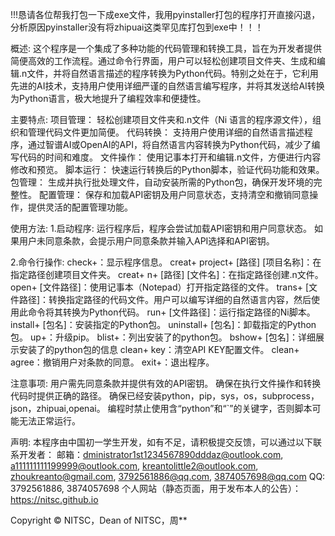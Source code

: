 !!!恳请各位帮我打包一下成exe文件，我用pyinstaller打包的程序打开直接闪退，分析原因pyinstaller没有将zhipuai这类罕见库打包到exe中！！！

概述:
这个程序是一个集成了多种功能的代码管理和转换工具，旨在为开发者提供简便高效的工作流程。通过命令行界面，用户可以轻松创建项目文件夹、生成和编辑.n文件，并将自然语言描述的程序转换为Python代码。特别之处在于，它利用先进的AI技术，支持用户使用详细严谨的自然语言编写程序，并将其发送给AI转换为Python语言，极大地提升了编程效率和便捷性。

主要特点:
项目管理： 轻松创建项目文件夹和.n文件（Ni 语言的程序源文件），组织和管理代码文件更加简便。
代码转换： 支持用户使用详细的自然语言描述程序，通过智谱AI或OpenAI的API，将自然语言内容转换为Python代码，减少了编写代码的时间和难度。
文件操作： 使用记事本打开和编辑.n文件，方便进行内容修改和预览。
脚本运行： 快速运行转换后的Python脚本，验证代码功能和效果。
包管理： 生成并执行批处理文件，自动安装所需的Python包，确保开发环境的完整性。
配置管理： 保存和加载API密钥及用户同意状态，支持清空和撤销同意操作，提供灵活的配置管理功能。

使用方法:
1.启动程序:
运行程序后，程序会尝试加载API密钥和用户同意状态。
如果用户未同意条款，会提示用户同意条款并输入API选择和API密钥。

2.命令行操作:
check+：显示程序信息。
creat+ project+ [路径] [项目名称]：在指定路径创建项目文件夹。
creat+ n+ [路径] [文件名]：在指定路径创建.n文件。
open+ [文件路径]：使用记事本（Notepad）打开指定路径的文件。
trans+ [文件路径]：转换指定路径的代码文件。用户可以编写详细的自然语言内容，然后使用此命令将其转换为Python代码。
run+ [文件路径]：运行指定路径的Ni脚本。
install+ [包名]：安装指定的Python包。
uninstall+ [包名]：卸载指定的Python包。
up+：升级pip。
blist+：列出安装了的python包。
bshow+ [包名]：详细展示安装了的python包的信息
clean+ key：清空API KEY配置文件。
clean+ agree：撤销用户对条款的同意。
exit+：退出程序。

注意事项:
用户需先同意条款并提供有效的API密钥。
确保在执行文件操作和转换代码时提供正确的路径。
确保已经安装python，pip，sys，os，subprocess，json，zhipuai,openai。
编程时禁止使用含“python”和“`”的关键字，否则脚本可能无法正常运行。

声明:
本程序由中国初一学生开发，如有不足，请积极提交反馈，可以通过以下联系开发者：
邮箱：dministrator1st1234567890dddaz@outlook.com, a111111111199999@outlook.com, kreantolittle2@outlook.com, zhoukreanto@gmail.com, 3792561886@qq.com, 3874057698@qq.com
QQ: 3792561886, 3874057698
个人网站（静态页面，用于发布本人的公告）：https://nitsc.github.io


Copyright © NITSC，Dean of NITSC，周**

